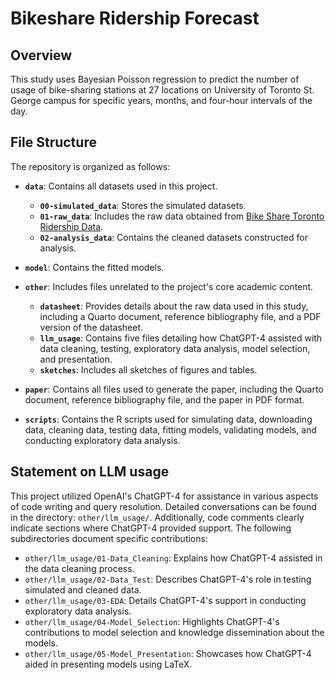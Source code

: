 # Bikeshare Ridership Forecast

## Overview

This study uses Bayesian Poisson regression to predict the number of usage of bike-sharing stations at 27 locations on University of Toronto St. George campus for specific years, months, and four-hour intervals of the day.


## File Structure
The repository is organized as follows:

- **`data`**: Contains all datasets used in this project.  
  - **`00-simulated_data`**: Stores the simulated datasets.  
  - **`01-raw_data`**: Includes the raw data obtained from [Bike Share Toronto Ridership Data](https://open.toronto.ca/dataset/bike-share-toronto-ridership-data/).  
  - **`02-analysis_data`**: Contains the cleaned datasets constructed for analysis.  

- **`model`**: Contains the fitted models.  

- **`other`**: Includes files unrelated to the project's core academic content.  
  - **`datasheet`**: Provides details about the raw data used in this study, including a Quarto document, reference bibliography file, and a PDF version of the datasheet.  
  - **`llm_usage`**: Contains five files detailing how ChatGPT-4 assisted with data cleaning, testing, exploratory data analysis, model selection, and presentation.  
  - **`sketches`**: Includes all sketches of figures and tables.  

- **`paper`**: Contains all files used to generate the paper, including the Quarto document, reference bibliography file, and the paper in PDF format.  

- **`scripts`**: Contains the R scripts used for simulating data, downloading data, cleaning data, testing data, fitting models, validating models, and conducting exploratory data analysis.  


## Statement on LLM usage
This project utilized OpenAI's ChatGPT-4 for assistance in various aspects of code writing and query resolution. Detailed conversations can be found in the directory: `other/llm_usage/`. Additionally, code comments clearly indicate sections where ChatGPT-4 provided support. The following subdirectories document specific contributions:

- `other/llm_usage/01-Data_Cleaning`: Explains how ChatGPT-4 assisted in the data cleaning process.  
- `other/llm_usage/02-Data_Test`: Describes ChatGPT-4's role in testing simulated and cleaned data.  
- `other/llm_usage/03-EDA`: Details ChatGPT-4's support in conducting exploratory data analysis.  
- `other/llm_usage/04-Model_Selection`: Highlights ChatGPT-4's contributions to model selection and knowledge dissemination about the models.  
- `other/llm_usage/05-Model_Presentation`: Showcases how ChatGPT-4 aided in presenting models using LaTeX.  


